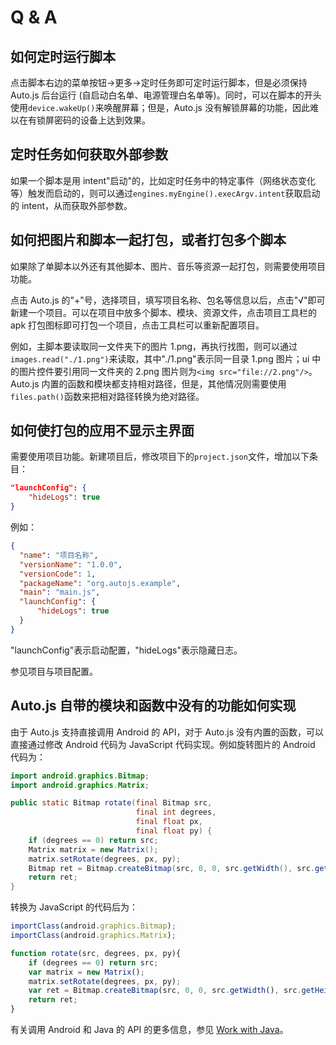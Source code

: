 # Q & A

## 如何定时运行脚本

点击脚本右边的菜单按钮->更多->定时任务即可定时运行脚本，但是必须保持 Auto.js 后台运行 (自启动白名单、电源管理白名单等)。同时，可以在脚本的开头使用`device.wakeUp()`来唤醒屏幕；但是，Auto.js 没有解锁屏幕的功能，因此难以在有锁屏密码的设备上达到效果。

## 定时任务如何获取外部参数

如果一个脚本是用 intent"启动"的，比如定时任务中的特定事件（网络状态变化等）触发而启动的，则可以通过`engines.myEngine().execArgv.intent`获取启动的 intent，从而获取外部参数。

## 如何把图片和脚本一起打包，或者打包多个脚本

如果除了单脚本以外还有其他脚本、图片、音乐等资源一起打包，则需要使用项目功能。

点击 Auto.js 的"+"号，选择项目，填写项目名称、包名等信息以后，点击"√"即可新建一个项目。可以在项目中放多个脚本、模块、资源文件，点击项目工具栏的 apk 打包图标即可打包一个项目，点击工具栏可以重新配置项目。

例如，主脚本要读取同一文件夹下的图片 1.png，再执行找图，则可以通过`images.read("./1.png")`来读取，其中"./1.png"表示同一目录 1.png 图片；ui 中的图片控件要引用同一文件夹的 2.png 图片则为`<img src="file://2.png"/>`。Auto.js 内置的函数和模块都支持相对路径，但是，其他情况则需要使用`files.path()`函数来把相对路径转换为绝对路径。

## 如何使打包的应用不显示主界面

需要使用项目功能。新建项目后，修改项目下的`project.json`文件，增加以下条目：
```json
"launchConfig": {
    "hideLogs": true
}
```

例如：

```json
{
  "name": "项目名称",
  "versionName": "1.0.0",
  "versionCode": 1,
  "packageName": "org.autojs.example",
  "main": "main.js",
  "launchConfig": {
      "hideLogs": true
  }
}
```
"launchConfig"表示启动配置，"hideLogs"表示隐藏日志。

参见项目与项目配置。

## Auto.js 自带的模块和函数中没有的功能如何实现

由于 Auto.js 支持直接调用 Android 的 API，对于 Auto.js 没有内置的函数，可以直接通过修改 Android 代码为 JavaScript 代码实现。例如旋转图片的 Android 代码为：
```java
import android.graphics.Bitmap;
import android.graphics.Matrix;

public static Bitmap rotate(final Bitmap src,
                            final int degrees,
                            final float px,
                            final float py) {
    if (degrees == 0) return src;
    Matrix matrix = new Matrix();
    matrix.setRotate(degrees, px, py);
    Bitmap ret = Bitmap.createBitmap(src, 0, 0, src.getWidth(), src.getHeight(), matrix, true);
    return ret;
}
```
转换为 JavaScript 的代码后为：
```js
importClass(android.graphics.Bitmap);
importClass(android.graphics.Matrix);

function rotate(src, degrees, px, py){
    if (degrees == 0) return src;
    var matrix = new Matrix();
    matrix.setRotate(degrees, px, py);
    var ret = Bitmap.createBitmap(src, 0, 0, src.getWidth(), src.getHeight(), matrix, true);
    return ret;
}
```
有关调用 Android 和 Java 的 API 的更多信息，参见 [Work with Java](/workWithJava)。
